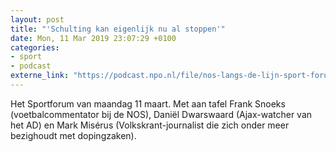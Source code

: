 ```yaml
---
layout: post
title: "'Schulting kan eigenlijk nu al stoppen'"
date: Mon, 11 Mar 2019 23:07:29 +0100
categories: 
- sport 
- podcast 
externe_link: "https://podcast.npo.nl/file/nos-langs-de-lijn-sport-forum/4642/content.omroep.nl/portal/podcast/nporadio1/nos-langs-de-lijn-sport-forum/2019/03/nporadio1_nos-langs-de-lijn-sport-forum_20190311_sportforum-schulting-kan-eigenlijk-nu-al-stoppen_B2GCJD.mp3"
---
```


Het Sportforum van maandag 11 maart. Met aan tafel Frank Snoeks (voetbalcommentator bij de NOS), Daniël Dwarswaard (Ajax-watcher van het AD) en Mark Misérus (Volkskrant-journalist die zich onder meer bezighoudt met dopingzaken).

